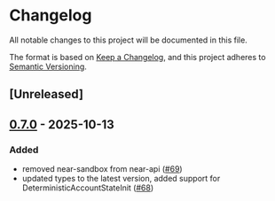 # Changelog

All notable changes to this project will be documented in this file.

The format is based on [Keep a Changelog](https://keepachangelog.com/en/1.0.0/),
and this project adheres to [Semantic Versioning](https://semver.org/spec/v2.0.0.html).

## [Unreleased]

## [0.7.0](https://github.com/near/near-api-rs/compare/near-api-types-v0.6.1...near-api-types-v0.7.0) - 2025-10-13

### Added

- removed near-sandbox from near-api ([#69](https://github.com/near/near-api-rs/pull/69))
- updated types to the latest version, added support for DeterministicAccountStateInit ([#68](https://github.com/near/near-api-rs/pull/68))
